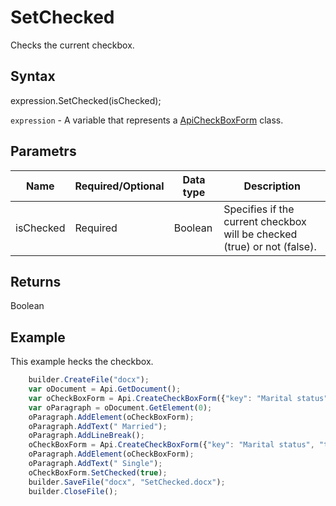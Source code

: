# SetChecked

Checks the current checkbox.

## Syntax

expression.SetChecked(isChecked);

`expression` - A variable that represents a [ApiCheckBoxForm](../ApiCheckBoxForm.md) class.

## Parametrs

| **Name** | **Required/Optional** | **Data type** | **Description** |
| ------------- | ------------- | ------------- | ------------- |
| isChecked | Required | Boolean | Specifies if the current checkbox will be checked (true) or not (false). |

## Returns

Boolean

## Example

This example hecks the checkbox.

```javascript
	builder.CreateFile("docx");
	var oDocument = Api.GetDocument();
	var oCheckBoxForm = Api.CreateCheckBoxForm({"key": "Marital status", "tip": "Specify your marital status", "required": true, "placeholder": "Marital status", "radio": true});
	var oParagraph = oDocument.GetElement(0);
	oParagraph.AddElement(oCheckBoxForm);
	oParagraph.AddText(" Married");
	oParagraph.AddLineBreak();
	oCheckBoxForm = Api.CreateCheckBoxForm({"key": "Marital status", "tip": "Specify your marital status", "required": true, "placeholder": "Marital status", "radio": true});
	oParagraph.AddElement(oCheckBoxForm);
	oParagraph.AddText(" Single");
	oCheckBoxForm.SetChecked(true);
	builder.SaveFile("docx", "SetChecked.docx");
	builder.CloseFile();
```